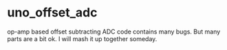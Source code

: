 # uno_offset_adc
op-amp based offset subtracting ADC
code contains many bugs. 
But many parts are a bit ok.
I will mash it up together someday.
